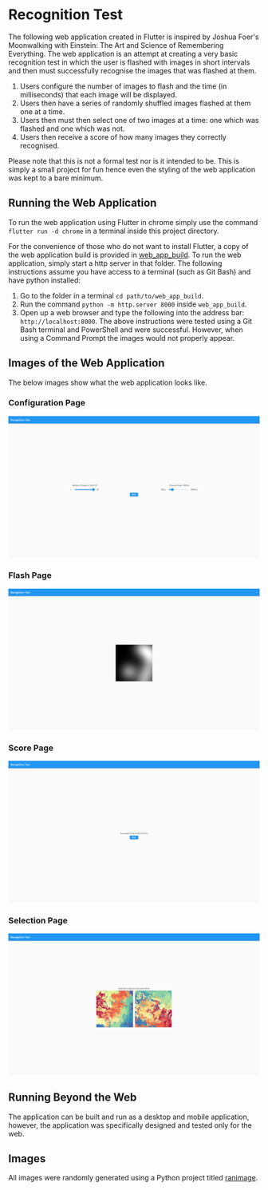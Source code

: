 # Recognition Test
The following web application created in Flutter is inspired by Joshua Foer's Moonwalking with Einstein: The Art and Science of Remembering Everything. The web application is an attempt at creating a very basic recognition test in which the user is flashed with images in short intervals and then must successfully recognise the images that was flashed at them.
1. Users configure the number of images to flash and the time (in milliseconds) that each image will be displayed.
2. Users then have a series of randomly shuffled images flashed at them one at a time.
3. Users then must then select one of two images at a time: one which was flashed and one which was not.
4. Users then receive a score of how many images they correctly recognised.

Please note that this is not a formal test nor is it intended to be. This is simply a small project for fun hence even the styling of the web application was kept to a bare minimum.

## Running the Web Application
To run the web application using Flutter in chrome simply use the command `flutter run -d chrome` in a terminal inside this project directory.

For the convenience of those who do not want to install Flutter, a copy of the web application build is provided in [web_app_build](web_app_build). To run the web application, simply start a http server in that folder. The following instructions assume you have access to a terminal (such as Git Bash) and have python installed:
1. Go to the folder in a terminal `cd path/to/web_app_build`.
2. Run the command `python -m http.server 8000` inside `web_app_build`.
3. Open up a web browser and type the following into the address bar: `http://localhost:8000`.
The above instructions were tested using a Git Bash terminal and PowerShell and were successful. However, when using a Command Prompt the images would not properly appear.

## Images of the Web Application
The below images show what the web application looks like.

### Configuration Page
![Configuration Page](/screenshots/Configuration%20Page.png)
### Flash Page
![Flash Page](/screenshots/Flash%20Page.png)
### Score Page
![Score Page](/screenshots/Score%20Page.png)
### Selection Page
![Selection Page](/screenshots/Selection%20Page.png)

## Running Beyond the Web
The application can be built and run as a desktop and mobile application, however, the application was specifically designed and tested only for the web.

## Images
All images were randomly generated using a Python project titled [ranimage](https://pypi.org/project/randimage/).